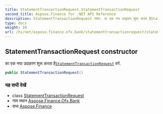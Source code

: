```yaml
---
title: StatementTransactionRequest.StatementTransactionRequest
second_title: Aspose.Finance for .NET API Reference
description: StatementTransactionRequest नर्मत. क एक नय उदहरण शुरू करत हैStatementTransactionRequest वर्ग.
type: docs
weight: 10
url: /hi/net/aspose.finance.ofx.bank/statementtransactionrequest/statementtransactionrequest/
---
```

## StatementTransactionRequest constructor

का एक नया उदाहरण शुरू करता है[`StatementTransactionRequest`](../) वर्ग.

```csharp
public StatementTransactionRequest()
```

### यह सभी देखें

* class [StatementTransactionRequest](../)
* नाम स्थान [Aspose.Finance.Ofx.Bank](../../statementtransactionrequest/)
* सभा [Aspose.Finance](../../../)


